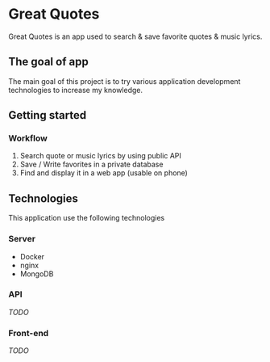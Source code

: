 # Great Quotes

Great Quotes is an app used to search & save favorite quotes & music lyrics.

## The goal of app

The main goal of this project is to try various application development technologies to increase my knowledge.

## Getting started

### Workflow

1. Search quote or music lyrics by using public API
2. Save / Write favorites in a private database
3. Find and display it in a web app (usable on phone)

## Technologies

This application use the following technologies

### Server

- Docker
- nginx
- MongoDB

### API

_TODO_

### Front-end

_TODO_
